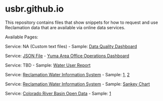 # usbr.github.io

This repository contains files that show snippets for how to request and use Reclamation data that are available via online data services.

Available Pages:

Service: NA (Custom text files) - Sample: [Data Quality Dashboard](https://usbr.github.io/dataQualityMatrix/)

Service: [JSON File](https://www.usbr.gov/lc/region/g4000/riverops/webreports/yaoDashboard.json) - [Yuma Area Office Operations Dashboard](https://usbr.github.io/yaoDashboard/)

Service: TBD - Sample: [Water User Report](https://usbr.github.io/WaterUser/)

Service: [Reclamation Water Information System](https://water.usbr.gov/) - Sample: [1](https://usbr.github.io/rwis/index2.html), [2](https://usbr.github.io/rwis/rwisTeacupDiagram.html)

Service: [Reclamation Water Information System](https://water.usbr.gov/) - Sample: [Sankey Chart](https://usbr.github.io/rwisSankey/)

Service: [Colorado River Basin Open Data](https://www.usbr.gov/lc/region/g4000/riverops/webreports/index.html) - Sample: [1]( https://usbr.github.io/crbTools/)

